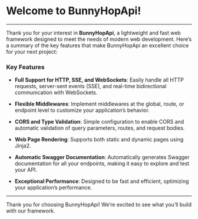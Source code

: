 # Welcome to BunnyHopApi!

---

Thank you for your interest in **BunnyHopApi**, a lightweight and fast web framework designed to meet the needs of modern web development. Here’s a summary of the key features that make BunnyHopApi an excellent choice for your next project:

### Key Features

- **Full Support for HTTP, SSE, and WebSockets**: Easily handle all HTTP requests, server-sent events (SSE), and real-time bidirectional communication with WebSockets.

- **Flexible Middlewares**: Implement middlewares at the global, route, or endpoint level to customize your application’s behavior.

- **CORS and Type Validation**: Simple configuration to enable CORS and automatic validation of query parameters, routes, and request bodies.

- **Web Page Rendering**: Supports both static and dynamic pages using Jinja2.

- **Automatic Swagger Documentation**: Automatically generates Swagger documentation for all your endpoints, making it easy to explore and test your API.

- **Exceptional Performance**: Designed to be fast and efficient, optimizing your application’s performance.

---

Thank you for choosing BunnyHopApi! We’re excited to see what you’ll build with our framework.
